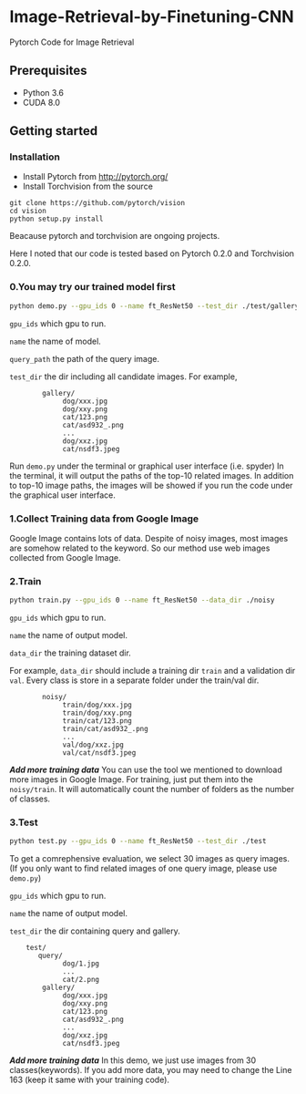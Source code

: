 # Image-Retrieval-by-Finetuning-CNN

Pytorch Code for Image Retrieval

## Prerequisites

- Python 3.6
- CUDA 8.0

## Getting started
### Installation
- Install Pytorch from http://pytorch.org/
- Install Torchvision from the source
```
git clone https://github.com/pytorch/vision
cd vision
python setup.py install
```
Beacause pytorch and torchvision are ongoing projects.

Here I noted that our code is tested based on Pytorch 0.2.0 and Torchvision 0.2.0.


### 0.You may try our trained model first
```bash
python demo.py --gpu_ids 0 --name ft_ResNet50 --test_dir ./test/gallery  --query_path ./demo.jpg
```
`gpu_ids` which gpu to run.

`name` the name of model.

`query_path` the path of the query image.

`test_dir` the dir including all candidate images. For example,

```
        gallery/
             dog/xxx.jpg
             dog/xxy.png
             cat/123.png
             cat/asd932_.png
             ...
             dog/xxz.jpg
             cat/nsdf3.jpeg
```

Run `demo.py` under the terminal or graphical user interface (i.e. spyder)
In the terminal, it will output the paths of the top-10 related images.
In addition to top-10 image paths, the images will be showed if you run the code under the graphical user interface.

### 1.Collect Training data from Google Image
Google Image contains lots of data. 
Despite of noisy images, most images are somehow related to the keyword.
So our method use web images collected from Google Image.

### 2.Train
```bash
python train.py --gpu_ids 0 --name ft_ResNet50 --data_dir ./noisy
```
`gpu_ids` which gpu to run.

`name` the name of output model.

`data_dir` the training dataset dir. 

For example, `data_dir` should include a training dir `train` and a validation dir `val`.
Every class is store in a separate folder under the train/val dir.
```
        noisy/
             train/dog/xxx.jpg
             train/dog/xxy.png
             train/cat/123.png
             train/cat/asd932_.png
             ...
             val/dog/xxz.jpg
             val/cat/nsdf3.jpeg
```

***Add more training data***
You can use the tool we mentioned to download more images in Google Image.
For training, just put them into the `noisy/train`.
It will automatically count the number of folders as the number of classes. 

### 3.Test
```bash
python test.py --gpu_ids 0 --name ft_ResNet50 --test_dir ./test
```
To get a comrephensive evaluation, we select 30 images as query images. 
(If you only want to find related images of one query image, please use `demo.py`)

`gpu_ids` which gpu to run.

`name` the name of output model.

`test_dir` the dir containing query and gallery.

```
    test/
       query/
             dog/1.jpg
             ...
             cat/2.png   
        gallery/
             dog/xxx.jpg
             dog/xxy.png
             cat/123.png
             cat/asd932_.png
             ...
             dog/xxz.jpg
             cat/nsdf3.jpeg     
```
***Add more training data***
In this demo, we just use images from 30 classes(keywords). 
If you add more data, you may need to change the Line 163 (keep it same with your training code).
